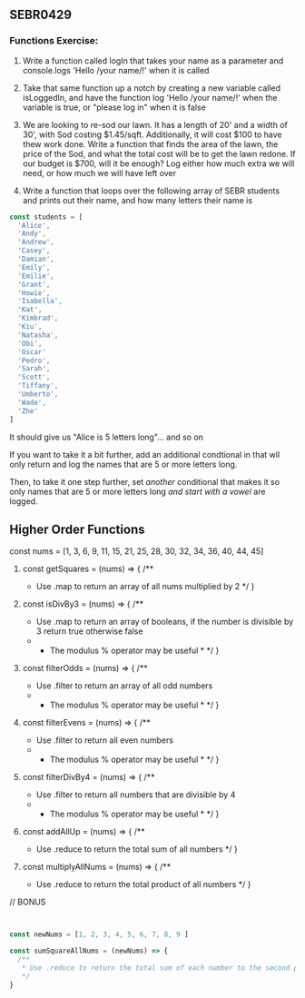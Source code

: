 ## SEBR0429
### Functions Exercise:

1.  Write a function called logIn that takes your name as a parameter and console.logs 'Hello /your name/!' when it is called

2.  Take that same function up a notch by creating a new variable called isLoggedIn, and have the function log 'Hello /your name/!' when the variable is true, or "please log in" when it is false

3. We are looking to re-sod our lawn. It has a length of 20' and a width of 30', with Sod costing $1.45/sqft. Additionally, it will cost $100 to have thew work done.  Write a function that finds the area of the lawn, the price of the Sod, and what the total cost will be to get the lawn redone. If our budget is $700, will it be enough? Log either how much extra we will need, or how much we will have left over

4.  Write a function that loops over the following array of SEBR students and prints out their name, and how many letters their name is

```js
const students = [
  'Alice',
  'Andy',
  'Andrew',
  'Casey',
  'Damian',
  'Emily',
  'Emilie',
  'Grant',
  'Howie',
  'Isabella',
  'Kat',
  'Kimbrad',
  'Kiu',
  'Natasha',
  'Obi',
  'Oscar'
  'Pedro',
  'Sarah',
  'Scott',
  'Tiffany',
  'Umberto',
  'Wade',
  'Zhe'
]
```

It should give us "Alice is 5 letters long"... and so on

If you want to take it a bit further, add an additional condtional in that wll only return and log the names that are 5 or more letters long.

Then, to take it one step further, set *another* conditional that makes it so only names that are 5 or more letters long *and start with a vowel* are logged. 


## Higher Order Functions

const nums = [1, 3, 6, 9, 11, 15, 21, 25, 28, 30, 32, 34, 36, 40, 44, 45]

1) const getSquares = (nums) => {
  /**
   * Use .map to return an array of all nums multiplied by 2
   */
}

2) const isDivBy3 = (nums) => {
  /**
   * Use .map to return an array of booleans, if the number is divisible by 3 return true otherwise false
   * * The modulus % operator may be useful *
   */
}

3) const filterOdds = (nums) => {
  /**
   * Use .filter to return an array of all odd numbers
   * * The modulus % operator may be useful *
   */
}

4) const filterEvens = (nums) => {
  /**
   * Use .filter to return all even numbers
   * * The modulus % operator may be useful *
   */
}
5) const filterDivBy4 = (nums) => {
  /**
   * Use .filter to return all numbers that are divisible by 4
   * * The modulus % operator may be useful *
   */
}
6) const addAllUp = (nums) => {
  /**
   * Use .reduce to return the total sum of all numbers
   */
}

7) const multiplyAllNums = (nums) => {
  /**
   * Use .reduce to return the total product of all numbers
   */
}

// BONUS

```js


const newNums = [1, 2, 3, 4, 5, 6, 7, 8, 9 ]

const sumSquareAllNums = (newNums) => {
  /**
   * Use .reduce to return the total sum of each number to the second power (what would PEMDAS say about this?)
   */
}

